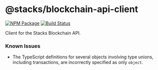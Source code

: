 # @stacks/blockchain-api-client
[![NPM Package](https://img.shields.io/npm/v/@stacks/blockchain-api-client.svg?style=flat-square)](https://www.npmjs.org/package/@stacks/blockchain-api-client)
[![Build Status](https://github.com/blockstack/stacks-blockchain-api/workflows/Build/badge.svg)](https://github.com/blockstack/stacks-blockchain-api/actions)

Client for the Stacks Blockchain API.

### Known Issues

* The TypeScript definitions for several objects involving type unions, including transactions, are incorrectly specified as only `object`.
